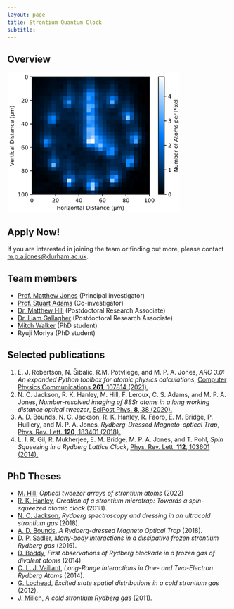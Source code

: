 ```yaml
---
layout: page
title: Strontium Quantum Clock
subtitle:
---
```

## Overview
![Strontium atoms loaded into a magic wavelength tweezer array.](strontium/img/ClockArray.png)

## Apply Now!
If you are interested in joining the team or finding out more, please contact m.p.a.jones@durham.ac.uk.

## Team members

- [Prof. Matthew Jones](https://www.durham.ac.uk/staff/m-p-a-jones/) (Principal investigator)
- [Prof. Stuart Adams](https://www.durham.ac.uk/staff/c-s-adams/) (Co-investigator)
- [Dr. Matthew Hill](https://www.durham.ac.uk/staff/matthew-hill2/) (Postdoctoral Research Associate)
- [Dr. Liam Gallagher](https://www.durham.ac.uk/staff/liam-a-gallagher/) (Postdoctoral Research Associate)
- [Mitch Walker](https://www.durham.ac.uk/staff/mitchell-j-walker/) (PhD student)
- Ryuji Moriya (PhD student) <br>

## Selected publications
1. E. J. Robertson, N. Šibalić, R.M. Potvliege, and M. P. A. Jones, *ARC 3.0: An expanded Python toolbox for atomic physics calculations*, [Computer Physics Communications **261**, 107814 (2021).](https://doi.org/10.1016/j.cpc.2020.107814)
2. N. C. Jackson, R. K. Hanley, M. Hill, F. Leroux, C. S. Adams, and M. P. A. Jones, *Number-resolved imaging of 88Sr atoms in a long working distance optical tweezer*, [SciPost Phys. **8**, 38 (2020).](http://dx.doi.org/10.21468/SciPostPhys.8.3.038)
3. A. D. Bounds, N. C. Jackson, R. K. Hanley, R. Faoro, E. M. Bridge, P. Huillery, and M. P. A. Jones, *Rydberg-Dressed Magneto-optical Trap*, [Phys. Rev. Lett. **120**, 183401 (2018).](http://dx.doi.org/%2010.1103/PhysRevLett.120.183401)
4. L. I. R. Gil, R. Mukherjee, E. M. Bridge, M. P. A. Jones, and T. Pohl, *Spin Squeezing in a Rydberg Lattice Clock*, [Phys. Rev. Lett. **112**, 103601 (2014).](http://dx.doi.org/10.1103/PhysRevLett.112.103601)

## PhD Theses
- [M. Hill](http://etheses.dur.ac.uk/14662/), *Optical tweezer arrays of strontium atoms* (2022)
- [R. K. Hanley](http://etheses.dur.ac.uk/12905/), *Creation of a strontium microtrap: Towards a spin-squeezed atomic clock* (2018).
- [N. C. Jackson](http://etheses.dur.ac.uk/12825/), *Rydberg spectroscopy and dressing in an ultracold strontium gas* (2018).
- [A. D. Bounds](http://etheses.dur.ac.uk/12541/), *A Rydberg-dressed Magneto Optical Trap* (2018).
- [D. P. Sadler](http://etheses.dur.ac.uk/11911/), *Many-body interactions in a dissipative frozen strontium Rydberg gas* (2016).
- [D. Boddy](http://etheses.dur.ac.uk/10740/), *First observations of Rydberg blockade in a frozen gas of divalent atoms* (2014).
- [C. L. J. Vaillant](http://etheses.dur.ac.uk/10594/), *Long-Range Interactions in One- and Two-Electron Rydberg Atoms* (2014).
- [G. Lochead](http://etheses.dur.ac.uk/6329/), *Excited state spatial distributions in a cold strontium gas* (2012).
- [J. Millen](http://etheses.dur.ac.uk/849/), *A cold strontium Rydberg gas* (2011).
